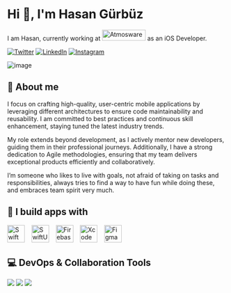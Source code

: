 # Hi 👋, I'm Hasan Gürbüz

I am Hasan, currently working at <a href="https://www.atmosware.com.tr"><img src="https://www.atmosware.com.tr/images/corp-logos/atmosware_logo.png" alt="Atmosware" width="100" height="25"></a> as an iOS Developer.

[![Twitter](https://img.shields.io/badge/-000000?style=for-the-badge&logo=x&logoColor=white)](https://x.com/iOSDevHasan)
[![LinkedIn](https://img.shields.io/badge/LinkedIn-0A66C2?style=for-the-badge&logo=linkedin&logoColor=white)](https://www.linkedin.com/in/hasan-berat-g%C3%BCrb%C3%BCz-95b41b200)
[![Instagram](https://img.shields.io/badge/Instagram-E4405F?style=for-the-badge&logo=instagram&logoColor=white)](https://www.instagram.com/iosdevhasan/?utm_source=qr)

![image](https://github.com/user-attachments/assets/773ae444-0909-4818-a088-6025e031cc1b)

## 📌 About me
I focus on crafting high-quality, user-centric mobile applications by leveraging different architectures to ensure code maintainability and reusability. I am committed to best practices and continuous skill enhancement, staying tuned the latest industry trends. 

My role extends beyond development, as I actively mentor new developers, guiding them in their professional journeys. Additionally, I have a strong dedication to Agile methodologies, ensuring that my team delivers exceptional products efficiently and collaboratively.

I’m someone who likes to live with goals, not afraid of taking on tasks and responsibilities, always tries to find a way to have fun while doing these, and embraces team spirit very much.

## 🚀 I build apps with  
<p align="left">
  <img src="https://developer.apple.com/assets/elements/icons/swift/swift-96x96_2x.png" alt="Swift" width="40" height="40" /> &nbsp;&nbsp;
  <img src="https://developer.apple.com/assets/elements/icons/swiftui/swiftui-96x96_2x.png" alt="SwiftUI" width="40" height="40" /> &nbsp;&nbsp;
  <img src="https://firebase.google.com/static/downloads/brand-guidelines/PNG/logo-logomark.png" alt="Firebase" width="40" height="40" /> &nbsp;&nbsp;
  <img src="https://developer.apple.com/assets/elements/icons/xcode/xcode-96x96_2x.png" alt="Xcode" width="40" height="40" /> &nbsp;&nbsp;
  <img src="https://upload.wikimedia.org/wikipedia/commons/3/33/Figma-logo.svg" alt="Figma" width="40" height="40" />
</p>

## 💻 DevOps & Collaboration Tools
<p align="left">
  <img src="https://img.shields.io/badge/Bitbucket-0052CC?style=for-the-badge&logo=bitbucket&logoColor=white" />
  <img src="https://img.shields.io/badge/Jira-0052CC?style=for-the-badge&logo=jira&logoColor=white" />
  <img src="https://img.shields.io/badge/Sourcetree-0052CC?style=for-the-badge&logo=sourcetree&logoColor=white" />
</p>

